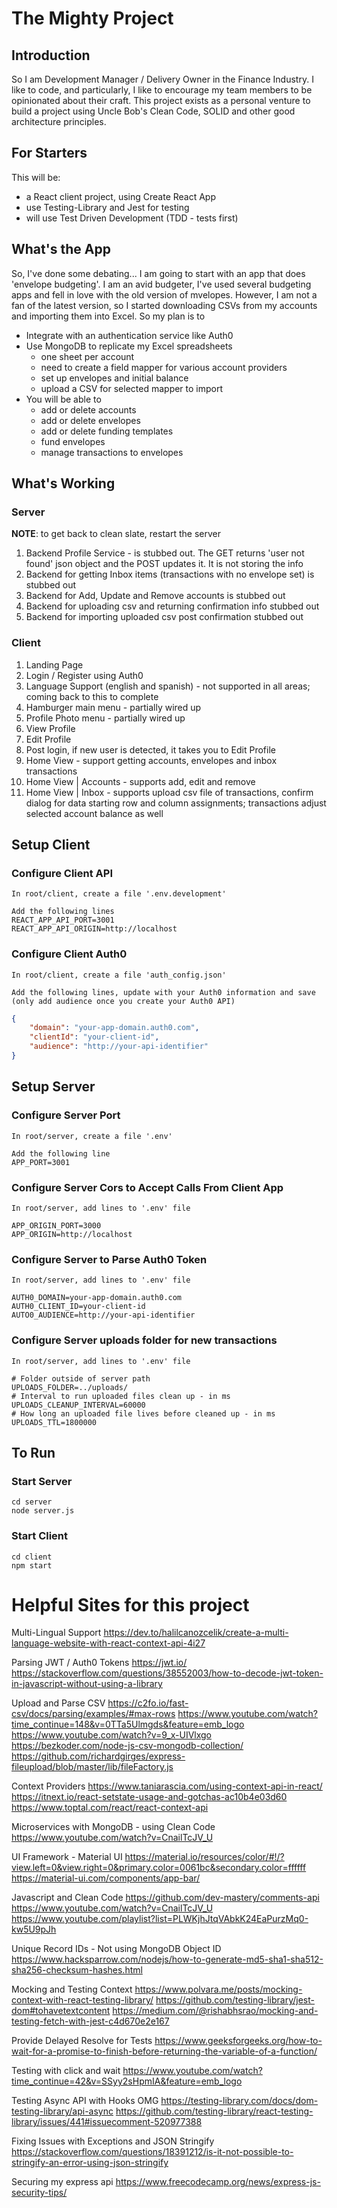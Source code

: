 # The Mighty Project
## Introduction
So I am Development Manager / Delivery Owner in the Finance Industry.  I like to code, and particularly, I like to encourage my team members to be opinionated about their craft. This project exists as a personal venture to build a project using Uncle Bob's Clean Code, SOLID and other good architecture principles.
## For Starters
This will be:
- a React client project, using Create React App
- use Testing-Library and Jest for testing
- will use Test Driven Development (TDD - tests first)

## What's the App
So, I've done some debating... I am going to start with an app that does 'envelope budgeting'.  I am an avid budgeter, I've used several budgeting apps and fell in love with the old version of mvelopes. However, I am not a fan of the latest version, so I started downloading CSVs from my accounts and importing them into Excel.  So my plan is to
* Integrate with an authentication service like Auth0
* Use MongoDB to replicate my Excel spreadsheets
    * one sheet per account
    * need to create a field mapper for various account providers
    * set up envelopes and initial balance
    * upload a CSV for selected mapper to import
* You will be able to
    * add or delete accounts
    * add or delete envelopes
    * add or delete funding templates
    * fund envelopes
    * manage transactions to envelopes

## What's Working
### Server
**NOTE**: to get back to clean slate, restart the server
1. Backend Profile Service - is stubbed out. The GET returns 'user not found' json object and the POST updates it.  It is not storing the info
1. Backend for getting Inbox items (transactions with no envelope set) is stubbed out
1. Backend for Add, Update and Remove accounts is stubbed out
1. Backend for uploading csv and returning confirmation info stubbed out
1. Backend for importing uploaded csv post confirmation stubbed out

### Client
1. Landing Page
1. Login / Register using Auth0
1. Language Support (english and spanish) - not supported in all areas; coming back to this to complete
1. Hamburger main menu - partially wired up
1. Profile Photo menu - partially wired up
1. View Profile
1. Edit Profile
1. Post login, if new user is detected, it takes you to Edit Profile
1. Home View - support getting accounts, envelopes and inbox transactions
1. Home View | Accounts - supports add, edit and remove
1. Home View | Inbox - supports upload csv file of transactions, confirm dialog for data starting row and column assignments; transactions adjust selected account balance as well

## Setup Client
### Configure Client API
    In root/client, create a file '.env.development'

    Add the following lines
    REACT_APP_API_PORT=3001
    REACT_APP_API_ORIGIN=http://localhost

### Configure Client Auth0 
    In root/client, create a file 'auth_config.json'

    Add the following lines, update with your Auth0 information and save (only add audience once you create your Auth0 API)
```json
{
    "domain": "your-app-domain.auth0.com",
    "clientId": "your-client-id",
    "audience": "http://your-api-identifier"
}
```

## Setup Server
### Configure Server Port
    In root/server, create a file '.env'

    Add the following line
    APP_PORT=3001

### Configure Server Cors to Accept Calls From Client App
    In root/server, add lines to '.env' file

    APP_ORIGIN_PORT=3000
    APP_ORIGIN=http://localhost

### Configure Server to Parse Auth0 Token
    In root/server, add lines to '.env' file

    AUTH0_DOMAIN=your-app-domain.auth0.com
    AUTH0_CLIENT_ID=your-client-id
    AUTO0_AUDIENCE=http://your-api-identifier

### Configure Server uploads folder for new transactions
    In root/server, add lines to '.env' file

    # Folder outside of server path
    UPLOADS_FOLDER=../uploads/
    # Interval to run uploaded files clean up - in ms
    UPLOADS_CLEANUP_INTERVAL=60000 
    # How long an uploaded file lives before cleaned up - in ms
    UPLOADS_TTL=1800000

## To Run
### Start Server
    cd server
    node server.js

### Start Client
    cd client
    npm start

# Helpful Sites for this project

Multi-Lingual Support
https://dev.to/halilcanozcelik/create-a-multi-language-website-with-react-context-api-4i27

Parsing JWT / Auth0 Tokens
https://jwt.io/
https://stackoverflow.com/questions/38552003/how-to-decode-jwt-token-in-javascript-without-using-a-library 

Upload and Parse CSV
https://c2fo.io/fast-csv/docs/parsing/examples/#max-rows 
https://www.youtube.com/watch?time_continue=148&v=0TTa5Ulmgds&feature=emb_logo
https://www.youtube.com/watch?v=9_x-UIVlxgo
https://bezkoder.com/node-js-csv-mongodb-collection/ 
https://github.com/richardgirges/express-fileupload/blob/master/lib/fileFactory.js

Context Providers
https://www.taniarascia.com/using-context-api-in-react/
https://itnext.io/react-setstate-usage-and-gotchas-ac10b4e03d60
https://www.toptal.com/react/react-context-api

Microservices with MongoDB - using Clean Code
https://www.youtube.com/watch?v=CnailTcJV_U 

UI Framework - Material UI
https://material.io/resources/color/#!/?view.left=0&view.right=0&primary.color=0061bc&secondary.color=ffffff
https://material-ui.com/components/app-bar/

Javascript and Clean Code
https://github.com/dev-mastery/comments-api 
https://www.youtube.com/watch?v=CnailTcJV_U
https://www.youtube.com/playlist?list=PLWKjhJtqVAbkK24EaPurzMq0-kw5U9pJh 

Unique Record IDs - Not using MongoDB Object ID
https://www.hacksparrow.com/nodejs/how-to-generate-md5-sha1-sha512-sha256-checksum-hashes.html

Mocking and Testing Context
https://www.polvara.me/posts/mocking-context-with-react-testing-library/
https://github.com/testing-library/jest-dom#tohavetextcontent 
https://medium.com/@rishabhsrao/mocking-and-testing-fetch-with-jest-c4d670e2e167

Provide Delayed Resolve for Tests
https://www.geeksforgeeks.org/how-to-wait-for-a-promise-to-finish-before-returning-the-variable-of-a-function/

Testing with click and wait
https://www.youtube.com/watch?time_continue=42&v=SSyy2sHpmIA&feature=emb_logo

Testing Async API with Hooks OMG
https://testing-library.com/docs/dom-testing-library/api-async
https://github.com/testing-library/react-testing-library/issues/441#issuecomment-520977388 

Fixing Issues with Exceptions and JSON Stringify
https://stackoverflow.com/questions/18391212/is-it-not-possible-to-stringify-an-error-using-json-stringify

Securing my express api
https://www.freecodecamp.org/news/express-js-security-tips/
